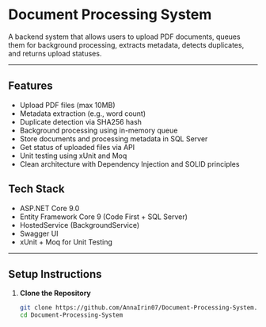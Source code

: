 # Document Processing System

A backend system that allows users to upload PDF documents, queues them for background processing, extracts metadata, detects duplicates, and returns upload statuses.

---

## Features

- Upload PDF files (max 10MB)
- Metadata extraction (e.g., word count)
- Duplicate detection via SHA256 hash
- Background processing using in-memory queue
- Store documents and processing metadata in SQL Server
- Get status of uploaded files via API
- Unit testing using xUnit and Moq
- Clean architecture with Dependency Injection and SOLID principles

## Tech Stack

- ASP.NET Core 9.0
- Entity Framework Core 9 (Code First + SQL Server)
- HostedService (BackgroundService)
- Swagger UI
- xUnit + Moq for Unit Testing

---

## Setup Instructions

1. **Clone the Repository**
   ```bash
   git clone https://github.com/AnnaIrin07/Document-Processing-System.git
   cd Document-Processing-System
